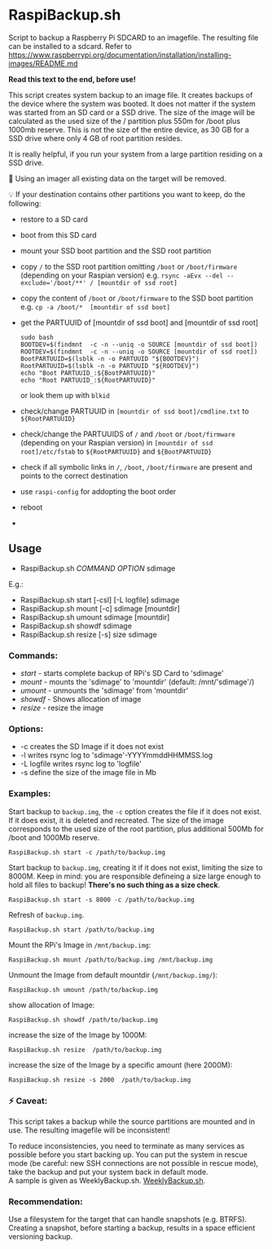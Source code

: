 # RaspiBackup.sh


Script to backup a Raspberry Pi SDCARD to an imagefile. 
The resulting file can be installed to a sdcard. 
Refer to https://www.raspberrypi.org/documentation/installation/installing-images/README.md  

**Read this text to the end, before use!**

This script creates system backup to an image file. It creates backups of the device where the system was booted. It does not matter if the system was started from an SD card or a SSD drive. The size of the image will be calculated as the used size of the / partition plus 550m for /boot plus 1000mb reserve.
This is not the size of the entire device, as 30 GB for a SSD drive where only 4 GB of root partition resides.
 
It is really helpful, if you run your system from a large partition residing on a SSD drive.

 :stop_sign: Using an imager all existing data on the target will be removed.
 
:bulb: If your destination contains other partitions you want to keep, do the following:

- restore to a SD card 
- boot from this SD card 
- mount your SSD boot partition and the SSD root partition
- copy `/` to the SSD root partition  omitting `/boot` or `/boot/firmware` (depending on your Raspian version)
   e.g. `rsync -aEvx --del --exclude='/boot/**' / [mountdir of ssd root]`
- copy the content of  `/boot` or `/boot/firmware` to the SSD boot partition e.g. `cp -a /boot/*  [mountdir of ssd boot]` 
- get the PARTUUID of [mountdir of ssd boot] and [mountdir of ssd root]   
    ```
    sudo bash
    BOOTDEV=$(findmnt  -c -n --uniq -o SOURCE [mountdir of ssd boot])
    ROOTDEV=$(findmnt  -c -n --uniq -o SOURCE [mountdir of ssd root])
    BootPARTUUID=$(lsblk -n -o PARTUUID "${BOOTDEV}")
    RootPARTUUID=$(lsblk -n -o PARTUUID "${ROOTDEV}")
    echo "Boot PARTUUID_:${BootPARTUUID}"
    echo "Root PARTUUID_:${RootPARTUUID}"
    ```
    or look them up with
   ```blkid```
  
- check/change PARTUUID in `[mountdir of ssd boot]/cmdline.txt` to `${RootPARTUUID}`
- check/change the PARTUUIDS of `/` and  `/boot` or `/boot/firmware` (depending on your Raspian version) in `[mountdir of ssd root]/etc/fstab` to `${RootPARTUUID}` and `${BootPARTUUID}`
- check if all symbolic links in `/`, `/boot`, `/boot/firmware` are present and points to the correct destination
- use `raspi-config` for addopting the boot order
- reboot
- 
     
## Usage

* RaspiBackup.sh _COMMAND_ _OPTION_ sdimage

E.g.:
* RaspiBackup.sh start [-csl] [-L logfile] sdimage
* RaspiBackup.sh mount [-c] sdimage [mountdir]
* RaspiBackup.sh umount sdimage [mountdir]
* RaspiBackup.sh showdf sdimage
* RaspiBackup.sh resize [-s] size sdimage
### Commands:

* *start*  - starts complete backup of RPi's SD Card to 'sdimage'
* *mount*  - mounts the 'sdimage' to 'mountdir' (default: /mnt/'sdimage'/)
* *umount* - unmounts the 'sdimage' from 'mountdir'
* *showdf* - Shows allocation of image
* *resize* - resize the image
### Options:

* -c creates the SD Image if it does not exist
* -l writes rsync log to 'sdimage'-YYYYmmddHHMMSS.log
* -L logfile writes rsync log to 'logfile'
* -s define the size of the image file in Mb

### Examples:

Start backup to `backup.img`, the `-c` option creates the file if it does not exist. If it does exist, it is deleted and recreated. The size of the image corresponds to the used size of the root partition, plus additional 500Mb for /boot and 1000Mb reserve.
```
RaspiBackup.sh start -c /path/to/backup.img
```

Start backup to `backup.img`, creating it if it does not exist, limiting 
 the size to 8000M.
 Keep in mind: you are responsible defineing a size large enough to hold all files to backup! **There's no such thing as a size check**.  
```
RaspiBackup.sh start -s 8000 -c /path/to/backup.img
```

Refresh of `backup.img`.
```
RaspiBackup.sh start /path/to/backup.img
```


Mount the RPi's Image in `/mnt/backup.img`:
```
RaspiBackup.sh mount /path/to/backup.img /mnt/backup.img
```

Unmount the Image from default mountdir (`/mnt/backup.img/`):
```
RaspiBackup.sh umount /path/to/backup.img
```

show allocation of Image:
```
RaspiBackup.sh showdf /path/to/backup.img
```

increase the size of the Image by 1000M:
```
RaspiBackup.sh resize  /path/to/backup.img
```

increase the size of the Image by  a specific amount (here 2000M):
```
RaspiBackup.sh resize -s 2000  /path/to/backup.img
```

### :zap: Caveat:

This script takes a backup while the source partitions are mounted and in use. The resulting imagefile will be inconsistent!

To reduce inconsistencies, you need to terminate as many services as possible before you start backing up.
You can put the system in rescue mode (be careful: new SSH connections are not possible in rescue mode), take the backup and put your system back in default mode.  
A sample is given as WeeklyBackup.sh. [WeeklyBackup.sh](https://github.com/dolorosus/RaspiBackup/blob/master/WeeklyBackup.sh).

### Recommendation:

Use a filesystem for the target that can handle snapshots (e.g. BTRFS). 
Creating a snapshot, before starting a backup,  results in a space efficient versioning backup.




